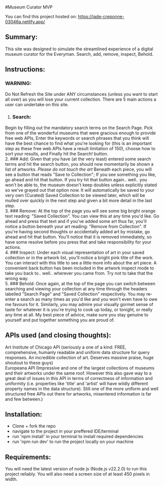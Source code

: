 #Museum Curator MVP

You can find this project hosted on: https://jade-creponne-03046a.netlify.app/

## Summary:
This site was designed to simulate the streamlined experience of a digital museum curator for the Everyman. Search, add, remove, inspect, Behold. 

## Instructions:
### WARNING:
 Do Not Refresh the Site under ANY circumstances (unless you want to start all over) as you will lose your current collection.
There are 5 main actions a user can undertake on this site.
1. ### Search:
 Begin by filling out the mandatory search terms on the Search Page. Pick from one of the wonderful museums that were gracious enough to provide free web APIs, Enter the keywords or search phrases that you think will have the best chance to find what you're looking for (this is an important step as these free web APIs have a result limitation of 150), choose how to sort your results, and Finally hit the Search! button. <br/>
2. ### Add:
 Given that you have (at the very least) entered some search terms and hit the search button, you should now momentarily be shown a list of artworks. *Please do not touch the art* Beneath each piece, you will see a button that reads "Save to Collection"; If you see something you like, go ahead and hit that button. If you try hit that button again.. well.. you won't be able to, the museum doesn't keep doubles unless explicitly stated so we've grayed out that option now. It will automatically be saved to your very own (Curated) Saved Collection to be viewed later, which will be mulled over quickly in the next step and given a bit more detail in the last step.<br/>
3. ### Remove:
 At the top of the page you will see some big bright orange text reading: "Saved Collection". You can view this at any time you'd like. Go ahead and press that text and if you've added some art thus far, you'll notice a button beneath your art reading: "Remove from Collection". If you're having second thoughts or accidentally added art by mistake, go ahead and hit that button. You'll notice that it is removed immediately, so have some resolve before you press that and take responsibility for your actions.<br/>
4. ### Inspect:
 Under each visual representation of art in your saved collection or in the artwork list, you'll notice a bright pink title of the work. You can interact with this title to see a little more info about the art piece. A convenient back button has been included in the artwork inspect mode to take you back to.. well.. wherever you came from. Try not to take that the wrong way.<br/>
5. ### Behold:
 Once again, at the top of the page you can switch between searching and viewing your collection at any time through the headers labelled "Search Page" and "Saved Collection" respectively. You may re-enter a search as many times as you'd like and you won't even have to owe me favours for it. Similarly, you may admire your visually gormet sense of taste for whatever it is you're trying to cook up today, or tonight, or really any time at all. My best piece of advice, make sure you stay genuine to yourself and put together something you are proud of.

## APIs used (and closing thoughts):<br/>
Art Institute of Chicago API (seriously a one of a kind: FREE, comprehensive, humanly readable and uniform data structure for query responses. An incredible collection of art. Deserves massive praise, huge shoutout to these guys)<br/>
Europeana API (Impressive and one of the largest collections of museums and their artworks under the same roof. However this also gave way to a great deal of issues in this API in terms of correctness of information and uniformity (i.e. properties like 'title' and 'artist' will have wildly different property names in the data structure). Still one of the more uniform and well structured free APIs out there for artworks, misentered information is far and few between.)

## Installation:
- Clone + fork the repo
- navigate to the project in your preffered IDE/terminal
- run 'npm install' in your terminal to install required dependencies
- run 'npm run dev' to run the project locally on your machine

## Requirements: 
You will need the latest version of node js (Node.js v22.2.0) to run this project reliably.
You will also need a screen size of at least 450 pixels in width.
